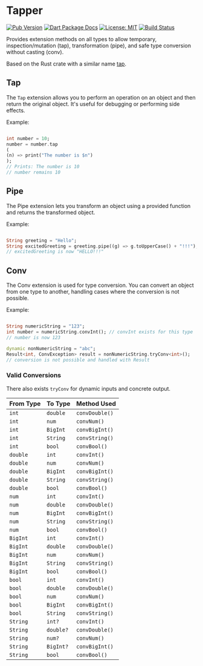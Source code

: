 # Tapper

[![Pub Version](https://img.shields.io/pub/v/tapper.svg)](https://pub.dev/packages/tapper)
[![Dart Package Docs](https://img.shields.io/badge/documentation-pub.dev-blue.svg)](https://pub.dev/documentation/tapper/latest/)
[![License: MIT](https://img.shields.io/badge/license-MIT-purple.svg)](https://opensource.org/licenses/MIT)
[![Build Status](https://github.com/mcmah309/anyhow/actions/workflows/dart.yml/badge.svg)](https://github.com/mcmah309/tapper/actions)

Provides extension methods on all types to allow temporary, inspection/mutation (tap),
transformation (pipe), and safe type conversion without casting (conv).

Based on the Rust crate with a similar name [tap].

## Tap

The `Tap` extension allows you to perform an operation on an object and then return the original object. It's useful for
debugging or performing side effects.

Example:

```dart

int number = 10;
number = number.tap
(
(n) => print("The number is $n")
);
// Prints: The number is 10
// number remains 10
```

## Pipe

The Pipe extension lets you transform an object using a provided function and returns the transformed object.

Example:

```dart

String greeting = "Hello";
String excitedGreeting = greeting.pipe((g) => g.toUpperCase() + "!!!");
// excitedGreeting is now "HELLO!!!"
```

## Conv

The Conv extension is used for type conversion. You can convert an object from one type to another, handling cases where
the conversion is not possible.

Example:

```dart

String numericString = "123";
int number = numericString.convInt(); // convInt exists for this type
// number is now 123

dynamic nonNumericString = "abc";
Result<int, ConvException> result = nonNumericString.tryConv<int>();
// conversion is not possible and handled with Result
```

### Valid Conversions

There also exists `tryConv` for dynamic inputs and concrete output.

| From Type | To Type   | Method Used    |
|-----------|-----------|----------------|
| `int`     | `double`  | `convDouble()` |
| `int`     | `num`     | `convNum()`    |
| `int`     | `BigInt`  | `convBigInt()` |
| `int`     | `String`  | `convString()` |
| `int`     | `bool`    | `convBool()`   |
| `double`  | `int`     | `convInt()`    |
| `double`  | `num`     | `convNum()`    |
| `double`  | `BigInt`  | `convBigInt()` |
| `double`  | `String`  | `convString()` |
| `double`  | `bool`    | `convBool()`   |
| `num`     | `int`     | `convInt()`    |
| `num`     | `double`  | `convDouble()` |
| `num`     | `BigInt`  | `convBigInt()` |
| `num`     | `String`  | `convString()` |
| `num`     | `bool`    | `convBool()`   |
| `BigInt`  | `int`     | `convInt()`    |
| `BigInt`  | `double`  | `convDouble()` |
| `BigInt`  | `num`     | `convNum()`    |
| `BigInt`  | `String`  | `convString()` |
| `BigInt`  | `bool`    | `convBool()`   |
| `bool`    | `int`     | `convInt()`    |
| `bool`    | `double`  | `convDouble()` |
| `bool`    | `num`     | `convNum()`    |
| `bool`    | `BigInt`  | `convBigInt()` |
| `bool`    | `String`  | `convString()` |
| `String`  | `int?`    | `convInt()`    |
| `String`  | `double?` | `convDouble()` |
| `String`  | `num?`    | `convNum()`    |
| `String`  | `BigInt?` | `convBigInt()` |
| `String`  | `bool`    | `convBool()`   |

[tap]:(https://crates.io/crates/tap)